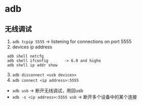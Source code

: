 # adb

## 无线调试
  1. `adb tcpip 5555`            -> listening for connections on port 5555
  2. devices ip address 
   ```
    adb shell netcfg
    adb shell ifconfig       -> 6.0 and highe
    adb shell ip addr show
   ```
  3. `adb disconnect <usb devices>`
  4. `adb connect <ip address>:5555`
- `adb usb`                      -> 断开无线调试，用回usb
- `adb -s <ip address>:5555 usb` -> 断开多个设备中的某个连接
